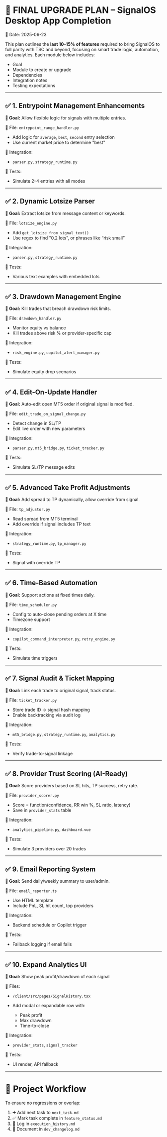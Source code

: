 # 🧠 FINAL UPGRADE PLAN – SignalOS Desktop App Completion

📅 Date: 2025-06-23

This plan outlines the **last 10–15% of features** required to bring SignalOS to full parity with TSC and beyond, focusing on smart trade logic, automation, and analytics. Each module below includes:

* Goal
* Module to create or upgrade
* Dependencies
* Integration notes
* Testing expectations

---

## ✅ 1. Entrypoint Management Enhancements

**🎯 Goal:** Allow flexible logic for signals with multiple entries.

🔧 File: `entrypoint_range_handler.py`

* Add logic for `average`, `best`, `second` entry selection
* Use current market price to determine "best"

📂 Integration:

* `parser.py`, `strategy_runtime.py`

🧪 Tests:

* Simulate 2–4 entries with all modes

---

## ✅ 2. Dynamic Lotsize Parser

**🎯 Goal:** Extract lotsize from message content or keywords.

🔧 File: `lotsize_engine.py`

* Add `get_lotsize_from_signal_text()`
* Use regex to find "0.2 lots", or phrases like “risk small”

📂 Integration:

* `parser.py`, `strategy_runtime.py`

🧪 Tests:

* Various text examples with embedded lots

---

## ✅ 3. Drawdown Management Engine

**🎯 Goal:** Kill trades that breach drawdown risk limits.

🔧 File: `drawdown_handler.py`

* Monitor equity vs balance
* Kill trades above risk % or provider-specific cap

📂 Integration:

* `risk_engine.py`, `copilot_alert_manager.py`

🧪 Tests:

* Simulate equity drop scenarios

---

## ✅ 4. Edit-On-Update Handler

**🎯 Goal:** Auto-edit open MT5 order if original signal is modified.

🔧 File: `edit_trade_on_signal_change.py`

* Detect change in SL/TP
* Edit live order with new parameters

📂 Integration:

* `parser.py`, `mt5_bridge.py`, `ticket_tracker.py`

🧪 Tests:

* Simulate SL/TP message edits

---

## ✅ 5. Advanced Take Profit Adjustments

**🎯 Goal:** Add spread to TP dynamically, allow override from signal.

🔧 File: `tp_adjustor.py`

* Read spread from MT5 terminal
* Add override if signal includes TP text

📂 Integration:

* `strategy_runtime.py`, `tp_manager.py`

🧪 Tests:

* Signal with override TP

---

## ✅ 6. Time-Based Automation

**🎯 Goal:** Support actions at fixed times daily.

🔧 File: `time_scheduler.py`

* Config to auto-close pending orders at X time
* Timezone support

📂 Integration:

* `copilot_command_interpreter.py`, `retry_engine.py`

🧪 Tests:

* Simulate time triggers

---

## ✅ 7. Signal Audit & Ticket Mapping

**🎯 Goal:** Link each trade to original signal, track status.

🔧 File: `ticket_tracker.py`

* Store trade ID → signal hash mapping
* Enable backtracking via audit log

📂 Integration:

* `mt5_bridge.py`, `strategy_runtime.py`, `analytics.py`

🧪 Tests:

* Verify trade-to-signal linkage

---

## ✅ 8. Provider Trust Scoring (AI-Ready)

**🎯 Goal:** Score providers based on SL hits, TP success, retry rate.

🔧 File: `provider_scorer.py`

* Score = function(confidence, RR win %, SL ratio, latency)
* Save in `provider_stats` table

📂 Integration:

* `analytics_pipeline.py`, `dashboard.vue`

🧪 Tests:

* Simulate 3 providers over 20 trades

---

## ✅ 9. Email Reporting System

**🎯 Goal:** Send daily/weekly summary to user/admin.

🔧 File: `email_reporter.ts`

* Use HTML template
* Include PnL, SL hit count, top providers

📂 Integration:

* Backend schedule or Copilot trigger

🧪 Tests:

* Fallback logging if email fails

---

## ✅ 10. Expand Analytics UI

**🎯 Goal:** Show peak profit/drawdown of each signal

🔧 Files:

* `/client/src/pages/SignalHistory.tsx`
* Add modal or expandable row with:

  * Peak profit
  * Max drawdown
  * Time-to-close

📂 Integration:

* `provider_stats`, `signal_tracker`

🧪 Tests:

* UI render, API fallback

---

# 🧩 Project Workflow

To ensure no regressions or overlap:

1. ➕ Add next task to `next_task.md`
2. ✅ Mark task complete in `feature_status.md`
3. 🧾 Log in `execution_history.md`
4. 📘 Document in `dev_changelog.md`


